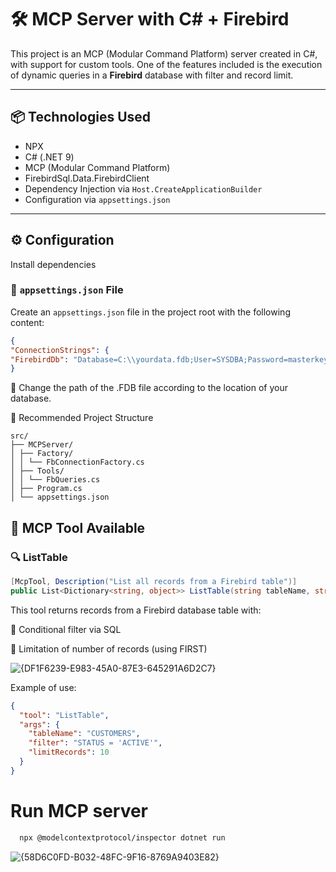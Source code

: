 # 🛠️ MCP Server with C# + Firebird

This project is an MCP (Modular Command Platform) server created in C#, with support for custom tools. One of the features included is the execution of dynamic queries in a **Firebird** database with filter and record limit.

---

## 📦 Technologies Used
- NPX 
- C# (.NET 9)
- MCP (Modular Command Platform)
- FirebirdSql.Data.FirebirdClient
- Dependency Injection via `Host.CreateApplicationBuilder`
- Configuration via `appsettings.json`

---

## ⚙️ Configuration
Install dependencies

### 🔧 `appsettings.json` File

Create an `appsettings.json` file in the project root with the following content:

```json
{
"ConnectionStrings": {
"FirebirdDb": "Database=C:\\yourdata.fdb;User=SYSDBA;Password=masterkey;Dialect=3;Charset=NONE;" }
}
```
📝 Change the path of the .FDB file according to the location of your database.

📂 Recommended Project Structure
```
src/
├── MCPServer/
│ ├── Factory/
│ │ └── FbConnectionFactory.cs
│ ├── Tools/
│ │ └── FbQueries.cs
│ ├── Program.cs
│ └── appsettings.json

```
## 🧩 MCP Tool Available
### 🔍 ListTable
```csharp
[McpTool, Description("List all records from a Firebird table")]
public List<Dictionary<string, object>> ListTable(string tableName, string filter = "", int limitRecords = 0)
```
This tool returns records from a Firebird database table with:

🔎 Conditional filter via SQL

🔢 Limitation of number of records (using FIRST)

![{DF1F6239-E983-45A0-87E3-645291A6D2C7}](https://github.com/user-attachments/assets/f15110b0-28f4-412c-8280-062e7cd1cf85)

Example of use:
```json
{
  "tool": "ListTable",
  "args": {
    "tableName": "CUSTOMERS",
    "filter": "STATUS = 'ACTIVE'",
    "limitRecords": 10
  }
}
```
# Run MCP server

```bash
  npx @modelcontextprotocol/inspector dotnet run
```
![{58D6C0FD-B032-48FC-9F16-8769A9403E82}](https://github.com/user-attachments/assets/4a2b3fd4-9f91-46c2-99f3-e387fc8b42e7)
